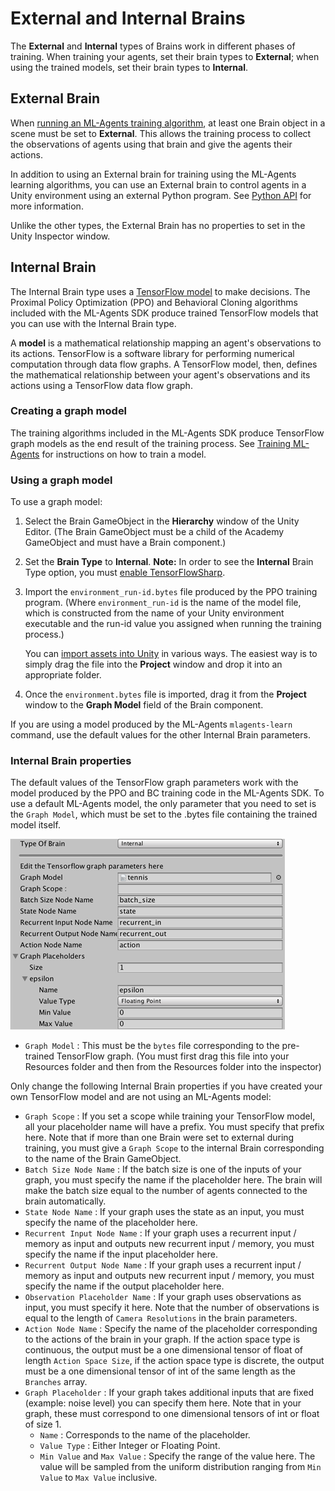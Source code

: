 # External and Internal Brains

The **External** and **Internal** types of Brains work in different phases of
training. When training your agents, set their brain types to **External**; when
using the trained models, set their brain types to **Internal**.

## External Brain

When [running an ML-Agents training algorithm](Training-ML-Agents.md), at least
one Brain object in a scene must be set to **External**. This allows the
training process to collect the observations of agents using that brain and give
the agents their actions.

In addition to using an External brain for training using the ML-Agents learning
algorithms, you can use an External brain to control agents in a Unity
environment using an external Python program. See [Python API](../ml-agents/README.md)
for more information.

Unlike the other types, the External Brain has no properties to set in the Unity
Inspector window.

## Internal Brain

The Internal Brain type uses a
[TensorFlow model](https://www.tensorflow.org/get_started/get_started_for_beginners#models_and_training)
to make decisions. The Proximal Policy Optimization (PPO) and Behavioral Cloning
algorithms included with the ML-Agents SDK produce trained TensorFlow models
that you can use with the Internal Brain type.

A __model__ is a mathematical relationship mapping an agent's observations to
its actions. TensorFlow is a software library for performing numerical
computation through data flow graphs. A TensorFlow model, then, defines the
mathematical relationship between your agent's observations and its actions
using a TensorFlow data flow graph.

### Creating a graph model

The training algorithms included in the ML-Agents SDK produce TensorFlow graph
models as the end result of the training process. See
[Training ML-Agents](Training-ML-Agents.md) for instructions on how to train a
model.

### Using a graph model

To use a graph model:

1. Select the Brain GameObject in the **Hierarchy** window of the Unity Editor.
   (The Brain GameObject must be a child of the Academy GameObject and must have
   a Brain component.)
2. Set the **Brain Type** to **Internal**.
    **Note:** In order to see the **Internal** Brain Type option, you must
    [enable TensorFlowSharp](Using-TensorFlow-Sharp-in-Unity.md).  
3. Import the `environment_run-id.bytes` file produced by the PPO training
   program. (Where `environment_run-id` is the name of the model file, which is
   constructed from the name of your Unity environment executable and the run-id
   value you assigned when running the training process.)

   You can
   [import assets into Unity](https://docs.unity3d.com/Manual/ImportingAssets.html)
   in various ways. The easiest way is to simply drag the file into the
   **Project** window and drop it into an appropriate folder.
4. Once the `environment.bytes` file is imported, drag it from the **Project**
   window to the **Graph Model** field of the Brain component.

If you are using a model produced by the ML-Agents `mlagents-learn` command, use
the default values for the other Internal Brain parameters.

### Internal Brain properties

The default values of the TensorFlow graph parameters work with the model
produced by the PPO and BC training code in the ML-Agents SDK. To use a default
ML-Agents model, the only parameter that you need to set is the `Graph Model`,
which must be set to the .bytes file containing the trained model itself.

![Internal Brain Inspector](images/internal_brain.png)

* `Graph Model` : This must be the `bytes` file corresponding to the pre-trained
   TensorFlow graph. (You must first drag this file into your Resources folder
   and then from the Resources folder into the inspector)

Only change the following Internal Brain properties if you have created your own
TensorFlow model and are not using an ML-Agents model:

* `Graph Scope` : If you set a scope while training your TensorFlow model, all
  your placeholder name will have a prefix. You must specify that prefix here.
  Note that if more than one Brain were set to external during training, you
  must give a `Graph Scope` to the internal Brain corresponding to the name of
  the Brain GameObject.
* `Batch Size Node Name` : If the batch size is one of the inputs of your
  graph, you must specify the name if the placeholder here. The brain will make
  the batch size equal to the number of agents connected to the brain
  automatically.
* `State Node Name` : If your graph uses the state as an input, you must specify
  the name of the placeholder here.
* `Recurrent Input Node Name` : If your graph uses a recurrent input / memory as
  input and outputs new recurrent input / memory, you must specify the name if
  the input placeholder here.
* `Recurrent Output Node Name` : If your graph uses a recurrent input / memory
  as input and outputs new recurrent input / memory, you must specify the name
  if the output placeholder here.
* `Observation Placeholder Name` : If your graph uses observations as input, you
  must specify it here. Note that the number of observations is equal to the
  length of `Camera Resolutions` in the brain parameters.
* `Action Node Name` : Specify the name of the placeholder corresponding to the
  actions of the brain in your graph. If the action space type is continuous,
  the output must be a one dimensional tensor of float of length `Action Space
  Size`, if the action space type is discrete, the output must be a one
  dimensional tensor of int of the same length as the `Branches` array.
* `Graph Placeholder` : If your graph takes additional inputs that are fixed
  (example: noise level) you can specify them here. Note that in your graph,
  these must correspond to one dimensional tensors of int or float of size 1.
  * `Name` : Corresponds to the name of the placeholder.
  * `Value Type` : Either Integer or Floating Point.
  * `Min Value` and `Max Value` : Specify the range of the value here. The value
    will be sampled from the uniform distribution ranging from `Min Value` to
    `Max Value` inclusive.
